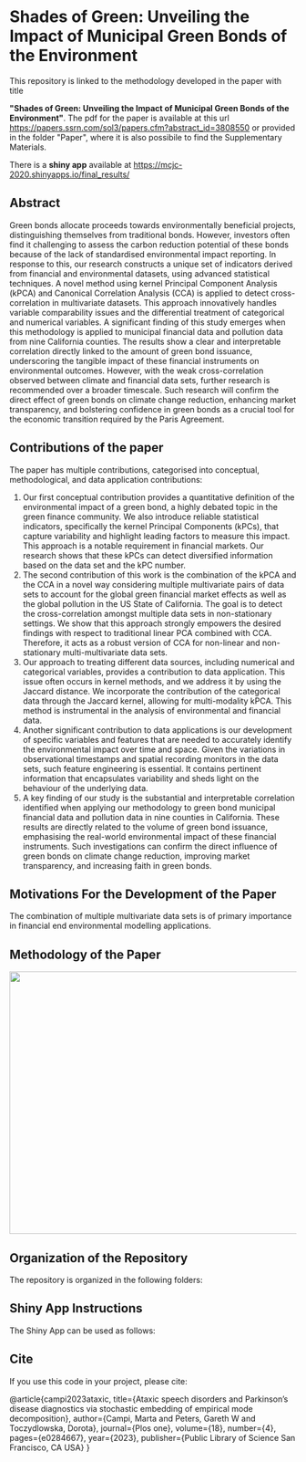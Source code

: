 # Shades of Green: Unveiling the Impact of Municipal Green Bonds of the Environment
This repository is linked to the methodology developed in the paper with title

**"Shades of Green: Unveiling the Impact of Municipal Green Bonds of the Environment"**. The pdf for the paper is available at this url https://papers.ssrn.com/sol3/papers.cfm?abstract_id=3808550 or provided in the folder "Paper", where it is also possibile to find the Supplementary Materials.

There is a **shiny app** available at https://mcjc-2020.shinyapps.io/final_results/

## **Abstract**

Green bonds allocate proceeds towards environmentally beneficial projects, distinguishing themselves from traditional bonds. However, investors often find it challenging to assess the carbon reduction potential of these bonds because of the lack of standardised environmental impact reporting. In response to this, our research constructs a unique set of indicators derived from financial and environmental datasets, using advanced statistical techniques. A novel method using kernel Principal Component Analysis (kPCA) and Canonical Correlation Analysis (CCA) is applied to detect cross-correlation in multivariate datasets. This approach innovatively handles variable comparability issues and the differential treatment of categorical and numerical variables. A significant finding of this study emerges when this methodology is applied to municipal financial data and pollution data from nine California counties. The results show a clear and interpretable correlation directly linked to the amount of green bond issuance, underscoring the tangible impact of these financial instruments on environmental outcomes. However, with the weak cross-correlation observed between climate and financial data sets, further research is recommended over a broader timescale. Such research will confirm the direct effect of green bonds on climate change reduction, enhancing market transparency, and bolstering confidence in green bonds as a crucial tool for the economic transition required by the Paris Agreement.


## Contributions of the paper
The paper has multiple contributions, categorised into conceptual, methodological, and data application contributions:
1. Our first conceptual contribution provides a quantitative definition of the environmental impact of a green bond, a highly debated topic in the green finance community. We also introduce reliable statistical indicators, specifically the kernel Principal Components (kPCs), that capture variability and highlight leading factors to measure this impact. This approach is a notable requirement in financial markets. Our research shows that these kPCs can detect diversified information based on the data set and the kPC number.
2. The second contribution of this work is the combination of the kPCA and the CCA in a novel way considering multiple multivariate pairs of data sets to account for the global green financial market effects as well as the global pollution in the US State of California. The goal is to detect the cross-correlation amongst multiple data sets in non-stationary settings. We show that this approach strongly empowers the desired findings with respect to traditional linear PCA combined with CCA. Therefore, it acts as a robust version of CCA for non-linear and non-stationary multi-multivariate data sets. 
3. Our approach to treating different data sources, including numerical and categorical variables, provides a contribution to data application. This issue often occurs in kernel methods, and we address it by using the Jaccard distance. We incorporate the contribution of the categorical data through the Jaccard kernel, allowing for multi-modality kPCA. This method is instrumental in the analysis of environmental and financial data. 
4. Another significant contribution to data applications is our development of specific variables and features that are needed to accurately identify the environmental impact over time and space. Given the variations in observational timestamps and spatial recording monitors in the data sets, such feature engineering is essential. It contains pertinent information that encapsulates variability and sheds light on the behaviour of the underlying data.
5. A key finding of our study is the substantial and interpretable correlation identified when applying our methodology to green bond municipal financial data and pollution data in nine counties in California. These results are directly related to the volume of green bond issuance, emphasising the real-world environmental impact of these financial instruments. Such investigations can confirm the direct influence of green bonds on climate change reduction, improving market transparency, and increasing faith in green bonds.

## Motivations For the Development of the Paper

The combination of multiple multivariate data sets is of primary importance in financial end environmental modelling applications. 



## Methodology of the Paper


<p align="center">
    <img src="https://i.postimg.cc/Y9Nt399V/diag-method-2.png" width="590" height="460" />
</p>

## Organization of the Repository
The repository is organized in the following folders:



## Shiny App Instructions
The Shiny App can be used as follows:




## Cite

If you use this code in your project, please cite:

@article{campi2023ataxic,
  title={Ataxic speech disorders and Parkinson’s disease diagnostics via stochastic embedding of empirical mode decomposition},
  author={Campi, Marta and Peters, Gareth W and Toczydlowska, Dorota},
  journal={Plos one},
  volume={18},
  number={4},
  pages={e0284667},
  year={2023},
  publisher={Public Library of Science San Francisco, CA USA}
}



